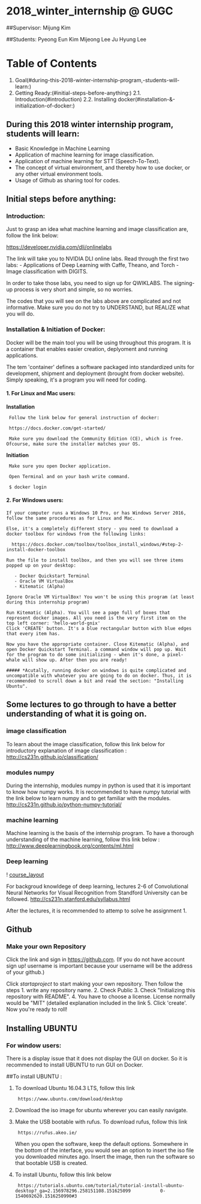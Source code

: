# 2018_winter_internship @ GUGC
##Supervisor: 
  Mijung Kim

##Students: 
  Pyeong Eun Kim
  Mijeong Lee
  Ju Hyung Lee

# Table of Contents
1. Goal(#during-this-2018-winter-internship-program,-students-will-learn:)
2. Getting Ready:(#initial-steps-before-anything:)
  2.1. Introduction(#introduction)
  2.2. Installing docker(#installation-&-initialization-of-docker:)

## During this 2018 winter internship program, students will learn:

  - Basic Knowledge in Machine Learning
  - Application of machine learning for image classification.
  - Application of machine learning for STT (Speech-To-Text).
  - The concept of virtual environment, and thereby how to use docker, or any other virtual environment tools.
  - Usage of Github as sharing tool for codes.
 
  
  
## Initial steps before anything:

### Introduction:

  Just to grasp an idea what machine learning and image classification are, follow the link below:
  
  https://developer.nvidia.com/dli/onlinelabs
  
  The link will take you to NVIDIA DLI online labs. Read through the first two labs:
    - Applications of Deep Learning with Caffe, Theano, and Torch
    - Image classification with DIGITS.
  
  In order to take those labs, you need to sign up for QWIKLABS. The signing-up process is very short and simple, so no worries.

  The codes that you will see on the labs above are complicated and not informative. Make sure you do not try to UNDERSTAND, but REALIZE what you will do.


### Installation & Initiation of Docker:
  
  Docker will be the main tool you will be using throughout this program. It is a container that enables easier creation, deplyoment and running applications.
  
  The tem 'container' defines a software packaged into standardized units for development, shipment and deployment (brought from docker website). Simply speaking, it's a program you will need for coding.
  
####  1. For Linux and Mac users:
   
   **Installation**
    
     Follow the link below for general instruction of docker:
      
     https://docs.docker.com/get-started/
    
     Make sure you download the Community Edition (CE), which is free. Ofcourse, make sure the installer matches your OS.
    
   **Initiation**
   
     Make sure you open Docker application.
    
     Open Terminal and on your bash write command.
    
     $ docker login
    


####  2. For Windows users:
    
    If your computer runs a Windows 10 Pro, or has Windows Server 2016, follow the same procedures as for Linux and Mac.
    
    Else, it's a completely different story - you need to download a docker toolbox for windows from the following links:
    
      https://docs.docker.com/toolbox/toolbox_install_windows/#step-2-install-docker-toolbox
    
    Run the file to install toolbox, and then you will see three items popped up on your desktop: 
    
       - Docker Quickstart Terminal
       - Oracle VM VirtualBox
       - Kitematic (Alpha)
    
    Ignore Oracle VM VirtualBox! You won't be using this program (at least during this internship program)
    
    Run Kitematic (Alpha). You will see a page full of boxes that represent docker images. All you need is the very first item on the top left corner: 'hello-world-gnix'
    Click 'CREATE' button. It's a blue rectangular button with blue edges that every item has.
    
    Now you have the appropriate container. Close Kitematic (Alpha), and open Docker Quickstart Terminal. a command window will pop up. Wait for the program to do some initializing - when it's done, a pixel-whale will show up. After then you are ready!

    ##### *Acutally, running docker on windows is quite complicated and uncompatible with whatever you are going to do on docker. Thus, it is recommended to scroll down a bit and read the section: "Installing Ubuntu".
    
    
    
## Some lectures to go through to have a better understanding of what it is going on.

### image classification 
  
  To learn about the image classification, follow this link below for introductory explanation of image classification :
http://cs231n.github.io/classification/

### modules numpy
  
  During the internship, modules numpy in python is used that it is important to know how numpy works. It is recommended to have numpy tutorial with the link below to learn numpy and to get familiar with the modules.
http://cs231n.github.io/python-numpy-tutorial/

### machine learning
  
  Machine learning is the basis of the internship program. To have a thorough understanding of the machine learning, follow this link below :
http://www.deeplearningbook.org/contents/ml.html

### Deep learning

! [course_layout](\Users\user\Documents\workspace\intern\course_layout.png)

  For backgroud knowldege of deep learning, lectures 2-6 of Convolutional Neural Networks for Visual Recognition from Standford University can be followed. 
  http://cs231n.stanford.edu/syllabus.html
  
  After the lectures, it is recommended to attemp to solve he assignment 1.
  
  
## Github 

### Make your own Repository

Click the link and sign in https://github.com. (If you do not have account sign up! username is important because your username will be the address of your github.)

Click $start a project$ to start making your own repository. Then follow the steps
          1. write any repository name. 
          2. Check Public
          3. Check "Initializing this repository with README".
          4. You have to choose a license. License normally would be "MIT" (detailed explanation included in the link
          5. Click 'create'. Now you're ready to roll!

      


## Installing UBUNTU

### For window users: 

There is a display issue that it does not display the GUI on docker. So it is recommended to install UBUNTU to run GUI on Docker.

##To install UBUNTU :
  
  1. To download Ubuntu 16.04.3 LTS, follow this link  
          
          https://www.ubuntu.com/download/desktop
  
  2. Download the iso image for ubuntu wherever you can easily navigate. 
  
  3. Make the USB bootable with rufus. To download rufus, follow this link 
          
          https://rufus.akeo.ie/

     When you open the software, keep the default options.
     Somewhere in the bottom of the interface, you would see an option to insert the iso file you downloaded minutes ago. 
     Insert the image, then run the software so that bootable USB is created.
  
  4. To install Ubuntu, follow this link below  
          
          https://tutorials.ubuntu.com/tutorial/tutorial-install-ubuntu-desktop?_ga=2.156978296.258151108.151625099           0-1540692620.1516250990#3




